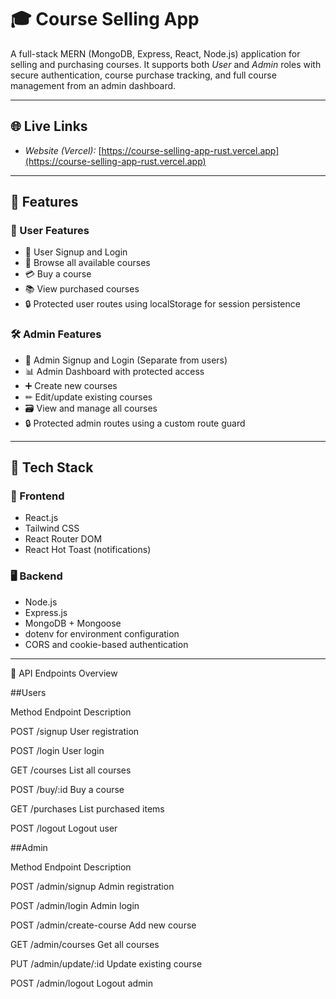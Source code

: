 # 🎓 Course Selling App

A full-stack MERN (MongoDB, Express, React, Node.js) application for selling and purchasing courses. It supports both *User* and *Admin* roles with secure authentication, course purchase tracking, and full course management from an admin dashboard.

---

## 🌐 Live Links

- *Website (Vercel):* [https://course-selling-app-rust.vercel.app](https://course-selling-app-rust.vercel.app)


---

## 📌 Features

### 👤 User Features

- 🔐 User Signup and Login
- 🎥 Browse all available courses
- 💳 Buy a course
- 📚 View purchased courses
- 🔒 Protected user routes using localStorage for session persistence

### 🛠 Admin Features

- 🔐 Admin Signup and Login (Separate from users)
- 📊 Admin Dashboard with protected access
- ➕ Create new courses
- ✏ Edit/update existing courses
- 🗃 View and manage all courses
- 🔒 Protected admin routes using a custom route guard

---

## 🧱 Tech Stack

### 🔧 Frontend

- React.js
- Tailwind CSS
- React Router DOM
- React Hot Toast (notifications)

### 🖥 Backend

- Node.js
- Express.js
- MongoDB + Mongoose
- dotenv for environment configuration
- CORS and cookie-based authentication

---

🧪 API Endpoints Overview




##Users


Method	Endpoint	Description


POST	/signup	User registration


POST	/login	User login


GET	/courses	List all courses


POST	/buy/:id	Buy a course


GET	/purchases	List purchased items


POST	/logout	Logout user



##Admin


Method	Endpoint	Description


POST	/admin/signup	Admin registration


POST	/admin/login	Admin login


POST	/admin/create-course	Add new course


GET	/admin/courses	Get all courses


PUT	/admin/update/:id	Update existing course


POST	/admin/logout	Logout admin
